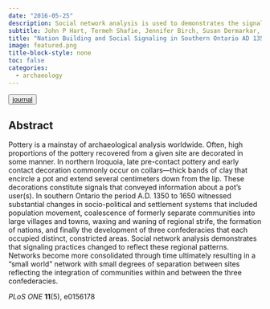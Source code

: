 ```yaml
---
date: "2016-05-25"
description: Social network analysis is used to demonstrates the signaling practices reflecting regional patterns.
subtitle: John P Hart, Termeh Shafie, Jennifer Birch, Susan Dermarkar, Ronald F Williamson
title: "Nation Building and Social Signaling in Southern Ontario AD 1350-1650"
image: featured.png
title-block-style: none
toc: false
categories: 
  - archaeology
---
```


<button type="button" class="btn btn-outline-success"><a href="https://doi.org/10.1371/journal.pone.0156178" target="_blank">journal</a></button>


## Abstract 
Pottery is a mainstay of archaeological analysis worldwide. Often, high proportions of the pottery recovered from a given site are decorated in some manner. In northern Iroquoia, late pre-contact pottery and early contact decoration commonly occur on collars—thick bands of clay that encircle a pot and extend several centimeters down from the lip. These decorations constitute signals that conveyed information about a pot’s user(s). In southern Ontario the period A.D. 1350 to 1650 witnessed substantial changes in socio-political and settlement systems that included population movement, coalescence of formerly separate communities into large villages and towns, waxing and waning of regional strife, the formation of nations, and finally the development of three confederacies that each occupied distinct, constricted areas. Social network analysis demonstrates that signaling practices changed to reflect these regional patterns. Networks become more consolidated through time ultimately resulting in a “small world” network with small degrees of separation between sites reflecting the integration of communities within and between the three confederacies.

*PLoS ONE* **11**(5), e0156178

